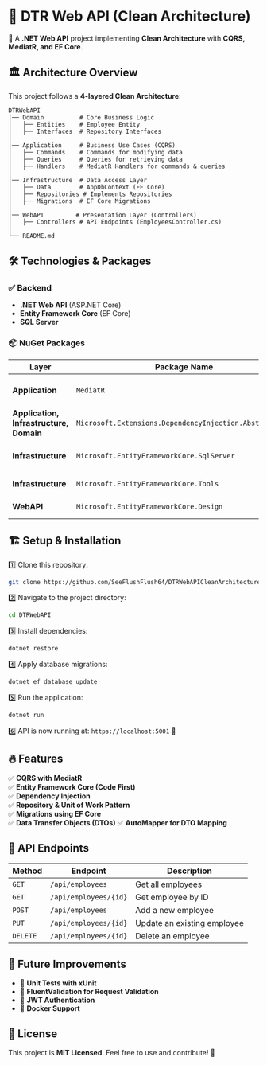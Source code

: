 # 📌 DTR Web API (Clean Architecture)  

🚀 A **.NET Web API** project implementing **Clean Architecture** with **CQRS, MediatR, and EF Core**.  

## 🏛 Architecture Overview  
This project follows a **4-layered Clean Architecture**:  

```
DTRWebAPI
│── Domain          # Core Business Logic
│   ├── Entities    # Employee Entity
│   ├── Interfaces  # Repository Interfaces
│
│── Application     # Business Use Cases (CQRS)
│   ├── Commands    # Commands for modifying data
│   ├── Queries     # Queries for retrieving data
│   ├── Handlers    # MediatR Handlers for commands & queries
│
│── Infrastructure  # Data Access Layer
│   ├── Data        # AppDbContext (EF Core)
│   ├── Repositories # Implements Repositories
│   ├── Migrations  # EF Core Migrations
│
│── WebAPI         # Presentation Layer (Controllers)
│   ├── Controllers # API Endpoints (EmployeesController.cs)
│
└── README.md
```

## 🛠 Technologies & Packages  
### ✅ **Backend**  
- **.NET Web API** (ASP.NET Core)  
- **Entity Framework Core** (EF Core)  
- **SQL Server**  

### 📦 **NuGet Packages**  
| Layer          | Package Name                                      | Purpose |
|---------------|------------------------------------------------|---------|
| **Application**   | `MediatR`  | Implements CQRS Pattern |
| **Application, Infrastructure, Domain** | `Microsoft.Extensions.DependencyInjection.Abstractions` | Dependency Injection |
| **Infrastructure** | `Microsoft.EntityFrameworkCore.SqlServer` | EF Core SQL Server Provider |
| **Infrastructure** | `Microsoft.EntityFrameworkCore.Tools` | Migration & Scaffolding |
| **WebAPI** | `Microsoft.EntityFrameworkCore.Design` | Required for Migrations |

## 🏗 Setup & Installation  
1️⃣ Clone this repository:  
```sh
git clone https://github.com/SeeFlushFlush64/DTRWebAPICleanArchitecture.git
```
2️⃣ Navigate to the project directory:  
```sh
cd DTRWebAPI
```
3️⃣ Install dependencies:  
```sh
dotnet restore
```
4️⃣ Apply database migrations:  
```sh
dotnet ef database update
```
5️⃣ Run the application:  
```sh
dotnet run
```
6️⃣ API is now running at: `https://localhost:5001` 🎉  

## 🔥 Features  
✅ **CQRS with MediatR**  
✅ **Entity Framework Core (Code First)**  
✅ **Dependency Injection**  
✅ **Repository & Unit of Work Pattern**  
✅ **Migrations using EF Core**  
✅ **Data Transfer Objects (DTOs)**
✅ **AutoMapper for DTO Mapping**

## 📖 API Endpoints  
| Method | Endpoint | Description |
|--------|---------|------------|
| `GET` | `/api/employees` | Get all employees |
| `GET` | `/api/employees/{id}` | Get employee by ID |
| `POST` | `/api/employees` | Add a new employee |
| `PUT` | `/api/employees/{id}` | Update an existing employee |
| `DELETE` | `/api/employees/{id}` | Delete an employee |

## 🎯 Future Improvements  
- 🔹 **Unit Tests with xUnit**  
- 🔹 **FluentValidation for Request Validation**  
- 🔹 **JWT Authentication**  
- 🔹 **Docker Support**  

## 📝 License  
This project is **MIT Licensed**. Feel free to use and contribute! 🚀  
